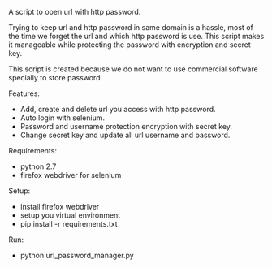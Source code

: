 A script to open url with http password.

Trying to keep url and http password in same domain is a hassle, most of the time
we forget the url and which http password is use. This script makes it manageable
while protecting the password with encryption and secret key.

This script is created because we do not want to use commercial software specially to
store password.

Features:
- Add, create and delete url you access with http password.
- Auto login with selenium.
- Password and username protection encryption with secret key.
- Change secret key and update all url username and password.

Requirements:
- python 2.7
- firefox webdriver for selenium

Setup:
- install firefox webdriver
- setup you virtual environment
- pip install -r requirements.txt

Run:
- python url_password_manager.py